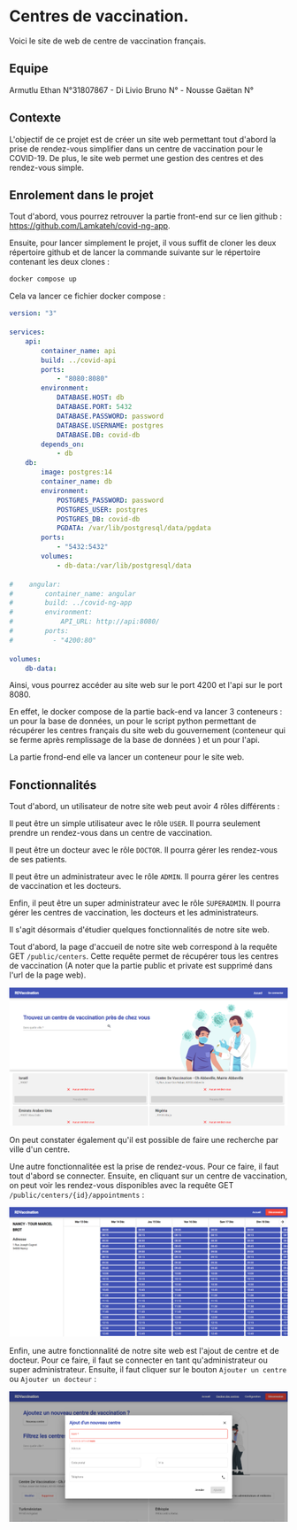 # Centres de vaccination. 

Voici le site de web de centre de vaccination français. 

## Equipe 

Armutlu Ethan N°31807867 - 
Di Livio Bruno N° - 
Nousse Gaëtan N°

## Contexte 

L'objectif de ce projet est de créer un site web permettant tout d'abord la prise de rendez-vous simplifier dans un centre de vaccination pour le COVID-19. De plus, le site web permet une gestion des centres et des rendez-vous simple. 

## Enrolement dans le projet 

Tout d'abord, vous pourrez retrouver la partie front-end sur ce lien github : https://github.com/Lamkateh/covid-ng-app.

Ensuite, pour lancer simplement le projet, il vous suffit de cloner les deux répertoire github et de lancer la commande suivante sur le répertoire contenant les deux clones : 

```bash
docker compose up
```

Cela va lancer ce fichier docker compose : 

```yaml
version: "3"

services:
    api:
        container_name: api
        build: ../covid-api
        ports:
            - "8080:8080"
        environment:
            DATABASE.HOST: db
            DATABASE.PORT: 5432
            DATABASE.PASSWORD: password
            DATABASE.USERNAME: postgres
            DATABASE.DB: covid-db
        depends_on:
            - db
    db:
        image: postgres:14
        container_name: db
        environment:
            POSTGRES_PASSWORD: password
            POSTGRES_USER: postgres
            POSTGRES_DB: covid-db
            PGDATA: /var/lib/postgresql/data/pgdata
        ports:
            - "5432:5432"
        volumes:
            - db-data:/var/lib/postgresql/data
    
#    angular:
#        container_name: angular
#        build: ../covid-ng-app
#        environment:
#            API_URL: http://api:8080/
#        ports:
#          - "4200:80"

volumes:
    db-data:
```

Ainsi, vous pourrez accéder au site web sur le port 4200 et l'api sur le port 8080.

En effet, le docker compose de la partie back-end va lancer 3 conteneurs : un pour la base de données, un pour le script python permettant de récupérer les centres français du site web du gouvernement (conteneur qui se ferme après remplissage de la base de données ) et un pour l'api.

La partie frond-end elle va lancer un conteneur pour le site web.

## Fonctionnalités

Tout d'abord, un utilisateur de notre site web peut avoir 4 rôles différents :

Il peut être un simple utilisateur avec le rôle `USER`. Il pourra seulement prendre un rendez-vous dans un centre de vaccination.

Il peut être un docteur avec le rôle `DOCTOR`. Il pourra gérer les rendez-vous de ses patients.

Il peut être un administrateur avec le rôle `ADMIN`. Il pourra gérer les centres de vaccination et les docteurs.

Enfin, il peut être un super administrateur avec le rôle `SUPERADMIN`. Il pourra gérer les centres de vaccination, les docteurs et les administrateurs.

Il s'agit désormais d'étudier quelques fonctionnalités de notre site web.


Tout d'abord, la page d'accueil de notre site web correspond à la requête GET `/public/centers`. Cette requête permet de récupérer tous les centres de vaccination (A noter que la partie public et private est supprimé dans l'url de la page web).

![List_centres](/doc_ressources/centres.png)

On peut constater également qu'il est possible de faire une recherche par ville d'un centre. 


Une autre fonctionnalitée est la prise de rendez-vous. Pour ce faire, il faut tout d'abord se connecter. Ensuite, en cliquant sur un centre de vaccination, on peut voir les rendez-vous disponibles avec la requête GET `/public/centers/{id}/appointments` : 

![List_appointments](/doc_ressources/appointments.png)

Enfin, une autre fonctionnalité de notre site web est l'ajout de centre et de docteur. Pour ce faire, il faut se connecter en tant qu'administrateur ou super administrateur. Ensuite, il faut cliquer sur le bouton `Ajouter un centre` ou `Ajouter un docteur` :

![Add_center](/doc_ressources/add_center.png)




